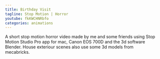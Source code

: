 ```yaml
---
title: Birthday Visit
tagline: Stop Motion | Horror
youtube: fkKWCHNRbfo
categories: animations
---
```


A short stop motion horror video made by me and some friends using Stop Motion Studio Pro app for mac, Canon EOS 700D and the 3d software Blender. House exteriour scenes also use some 3d models from mecabricks.
